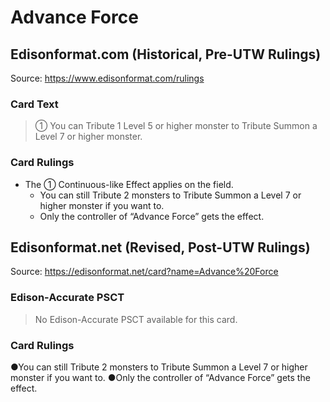 # Advance Force

## Edisonformat.com (Historical, Pre-UTW Rulings)

Source: https://www.edisonformat.com/rulings

### Card Text

> ① You can Tribute 1 Level 5 or higher monster to Tribute Summon a Level 7 or higher monster.

### Card Rulings

*   The ① Continuous-like Effect applies on the field.
    *   You can still Tribute 2 monsters to Tribute Summon a Level 7 or higher monster if you want to.
    *   Only the controller of “Advance Force” gets the effect.

## Edisonformat.net (Revised, Post-UTW Rulings)

Source: https://edisonformat.net/card?name=Advance%20Force

### Edison-Accurate PSCT

> No Edison-Accurate PSCT available for this card.

### Card Rulings

●You can still Tribute 2 monsters to Tribute Summon a Level 7 or higher monster if you want to.
●Only the controller of “Advance Force” gets the effect.
            